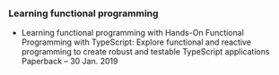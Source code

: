 ### Learning functional programming

- Learning functional programming with Hands-On Functional Programming with TypeScript: Explore functional and reactive programming to create robust and testable TypeScript applications Paperback – 30 Jan. 2019